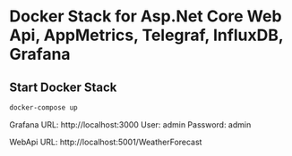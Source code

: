 # Docker Stack for Asp.Net Core Web Api, AppMetrics, Telegraf, InfluxDB, Grafana

## Start Docker Stack

```bash
docker-compose up
```

Grafana
URL: http://localhost:3000 
User: admin 
Password: admin 

WebApi
URL: http://localhost:5001/WeatherForecast
